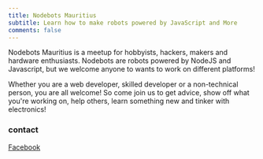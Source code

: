 ```yaml
---
title: Nodebots Mauritius
subtitle: Learn how to make robots powered by JavaScript and More
comments: false
---
```


Nodebots Mauritius is a meetup for hobbyists, hackers, makers and hardware enthusiasts. Nodebots are robots powered by NodeJS and Javascript, but we welcome anyone to wants to work on different platforms!

Whether you are a web developer, skilled developer or a non-technical person, you are all welcome! So come join us to get advice, show off what you're working on, help others, learn something new and tinker with electronics!

### contact

<a href="https://www.facebook.com/nodebotsmu/" target="_blank">Facebook</a>